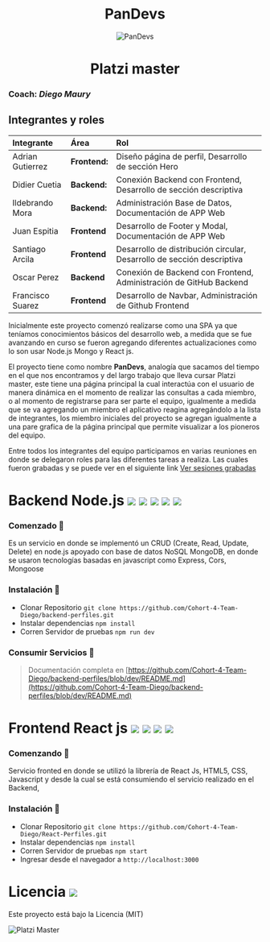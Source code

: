 <center><h1>PanDevs</h1></center> 
<center>

![PanDevs](https://avatars0.githubusercontent.com/u/67612979?s=400&u=31c759c6d415da1aeb59ce3e12c1c5f9a5468b3d&v=4) 

</center>

<center><h1>Platzi master</h1></center> 

### Coach: *Diego Maury*

## Integrantes y roles

|Integrante         |Área              |Rol               |
|:------------------|:-----------------|:-----------------|
|Adrian Gutierrez   |**Frontend:**     |Diseño página de perfil, Desarrollo de sección Hero      |
|Didier Cuetia      |**Backend:**      |Conexión Backend con Frontend, Desarrollo de sección descriptiva |
|Ildebrando Mora    |**Backend:**      |Administración Base de Datos, Documentación de APP Web|
|Juan Espitia       |**Frontend**      |Desarrollo de Footer y Modal, Documentación de APP Web       |
|Santiago Arcila    |**Frontend**      |Desarrollo de distribución circular, Desarrollo de sección descriptiva
|Oscar Perez        |**Backend**       |Conexión de Backend con Frontend, Administración de GitHub Backend
|Francisco Suarez   |**Frontend**      |Desarrollo de Navbar, Administración de Github Frontend





Inicialmente este proyecto comenzó realizarse como una SPA ya que teníamos conocimientos básicos del desarrollo web, a medida que se fue avanzando en curso se fueron agregando diferentes actualizaciones como lo son usar Node.js Mongo y React js.

El proyecto tiene como nombre **PanDevs**, analogía que sacamos del tiempo en el que nos encontramos y del largo trabajo que lleva cursar Platzi master, este tiene una página principal la cual interactúa con el usuario de manera dinámica en el momento de realizar las consultas a cada miembro, o al momento de registrarse para ser parte el equipo, igualmente a medida que se va agregando un miembro el aplicativo reagina agregándolo a la lista de integrantes, los miembro iniciales del proyecto se agregan igualmente a una pare grafica de la página principal que permite visualizar a los pioneros del equipo.

Entre todos los integrantes del equipo participamos en varias reuniones en donde se delegaron roles para las diferentes tareas a realiza.
Las cuales fueron grabadas y se puede ver en el siguiente link [Ver sesiones grabadas](https://drive.google.com/drive/u/0/folders/1Y7KVsIQDkobras1ooW4ftoBsjRkW2Zfp)


# Backend Node.js <img src="https://img.shields.io/badge/node-11.1.3-green"> <img src="https://img.shields.io/badge/npm-6.14.7-blue"> <img src="https://img.shields.io/badge/mongoose-5.9.24-red"> <img src="https://img.shields.io/badge/Express.js-4.17.1-lightgrey"> <img src="https://img.shields.io/badge/MongoDB Atlas-Green">
### Comenzado 🚀

Es un servicio en donde se implementó un CRUD (Create, Read, Update, Delete) en node.js apoyado con base de datos NoSQL MongoDB, en donde se usaron tecnologías  basadas en javascript como Express, Cors, Mongoose



### Instalación 🔧

- Clonar Repositorio `git clone https://github.com/Cohort-4-Team-Diego/backend-perfiles.git`
- Instalar dependencias `npm install`
- Corren Servidor de pruebas `npm run dev`

### Consumir Servicios 🔩

> Documentación completa en [https://github.com/Cohort-4-Team-Diego/backend-perfiles/blob/dev/README.md](https://github.com/Cohort-4-Team-Diego/backend-perfiles/blob/dev/README.md)

# Frontend React js <img src="https://img.shields.io/badge/HTML-5-orange"> <img src="https://img.shields.io/badge/CSS-3-blue"> <img src="https://img.shields.io/badge/JavaScript-Yellow"> <img src="https://img.shields.io/badge/React.js-16.13.1-blue">

### Comenzando 🚀

Servicio fronted en donde se utilizó la librería de React Js, HTML5, CSS, Javascript y desde la cual se está consumiendo el servicio realizado en el Backend, 



### Instalación 🔧

- Clonar Repositorio `git clone https://github.com/Cohort-4-Team-Diego/React-Perfiles.git`
- Instalar dependencias `npm install`
- Corren Servidor de pruebas `npm start`
- Ingresar desde el navegador a `http://localhost:3000`


# Licencia <img src="https://img.shields.io/badge/Licence-MIT-RED"> 

Este proyecto está bajo la Licencia (MIT)

![Platzi Master](https://acs.infomega.biz/share/proxy/alfresco-noauth/api/internal/shared/node/9MGhZx9ETTq5VUfopgpHhg/content/thumbnails/imgpreview?c=force&lastModified=imgpreview%3A1596240212844)
